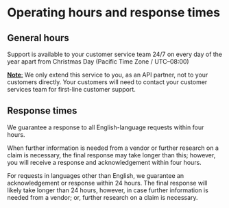 # Operating hours and response times

## General hours

Support is available to your customer service team 24/7 on every day of the year apart from Christmas Day (Pacific Time Zone / UTC–08:00)

<u>**Note**:</u> We only extend this service to you, as an API partner, not to your customers directly. Your customers will need to contact your customer services team for first-line customer support.

## Response times

We guarantee a response to all English-language requests within four hours.

When further information is needed from a vendor or further research on a claim is necessary, the final response may take longer than this; however, you will receive a response and acknowledgement within four hours.

For requests in languages other than English, we guarantee an acknowledgement or response within 24 hours. The final response will likely take longer than 24 hours, however, in case further information is needed from a vendor; or, further research on a claim is necessary.